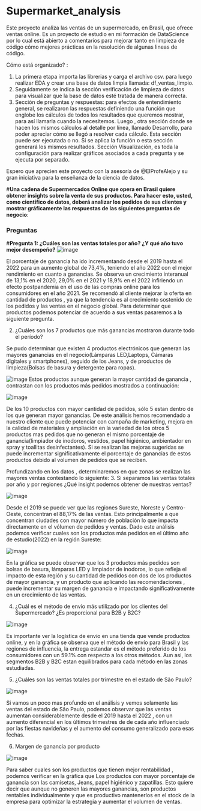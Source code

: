 # Supermarket_analysis
Este proyecto analiza las ventas de un supermercado, en Brasil, que ofrece ventas online. 
Es un proyecto de estudio en mi formación de DataScience por lo cual está abierto a comentarios para mejorar tanto en limpieza de código cómo mejores prácticas en la resolución de algunas lineas de código.

Cómo está organizado? :
1) La primera etapa importa las librerias y carga el archivo csv. para luego realizar EDA y crear una base de datos limpia llamada: df_ventas_limpio.
2) Seguidamente se indica la sección verificación de limpieza de datos para visualizar que la base de datos esté tratada de manera correcta.
3) Sección de preguntas y respuestas:
   para efectos de entendimiento general, se realizaron las respuestas definiendo una función que englobe los cálculos de todos los resultados que queremos mostrar, para así llamarla cuando la necesitemos.
   Luego , otra sección donde se hacen los mismos cálculos al detalle por línea, llamado Desarrollo, para poder apreciar cómo se llegó a resolver cada cálculo. Esta sección puede ser ejecutada o no. Si se aplica la función o esta
   sección generará los mismos resultados.
   Sección Visualización, es toda la configuración para realizar gráficos asociados a cada pregunta y se ejecuta por separado.

Espero que aprecien este proyecto con la asesoría de @ElProfeAlejo y su gran iniciativa para la enseñanza de la ciencia de datos.

#**Una cadena de Supermercados Online que opera en Brasil quiere obtener insights sobre la venta de sus productos. Para hacer esto, usted, como científico de datos, deberá analizar los pedidos de sus clientes y mostrar gráficamente las respuestas de las siguientes preguntas de negocio**:

### **Preguntas**

#**Pregunta 1: ¿Cuáles son las ventas totales por año? ¿Y qué año tuvo mejor desempeño?**
![image](https://github.com/LeopoldoGitHub/Supermarket_analysis/assets/122738840/8b61d9a5-0243-4163-83d6-70313ef4109b)

El porcentaje de ganancia ha ido incrementando desde el 2019 hasta el 2022 para un aumento global de 73,4%, teniendo el año 2022 con el mejor rendimiento en cuanto a ganancias.
Se observa un crecimiento interanual de 13,1% en el 2020, 29,0% en el 2021 y 18,9% en el 2022 infiriendo un efecto postpandemia en el uso de las compras online para los consumidores en el año 2021.
Se recomendó al cliente mejorar la oferta en cantidad de productos , ya que la tendencia es al crecimiento sostenido de los pedidos y las ventas en el negocio global.
Para determinar que productos podemos potenciar de acuerdo a sus ventas pasaremos a la siguiente pregunta.

2. ¿Cuáles son los 7 productos que más ganancias mostraron durante todo el período?

Se pudo determinar que existen 4 productos electrónicos que generan las mayores ganancias en el negocio(Lámparas LED,Laptops, Cámaras digitales y smartphones), seguido de los Jeans, y de productos de limpieza(Bolsas de basura y detergente para ropas).

![image](https://github.com/LeopoldoGitHub/Supermarket_analysis/assets/122738840/db69cb5b-8fbd-416a-9254-2f5515a908f5)
Estos productos aunque generan la mayor cantidad de ganancia , contrastan  con los productos más pedidos mostrados a continuación: 

![image](https://github.com/LeopoldoGitHub/Supermarket_analysis/assets/122738840/ce5af736-7718-43d5-b8dd-bdf347c69c97)


De los 10 productos con mayor cantidad de pedidos, sólo 5 estan dentro de los que generan mayor ganancias. 
De este análisis hemos recomendado a nuestro cliente que puede potenciar con campaña de marketing, mejora en la calidad de materiales y ampliación en la variedad de los otros 5 productos mas pedidos que no generan el mismo porcentaje de ganancia(limpiador de inodoros, vestidos, papel higiénico, ambientador en spray y toallitas desinfectantes).
Si se realizan las mejoras sugeridas se puede incrementar significativamente el porcentaje de ganancias de estos productos debido al volumen de pedidos que se reciben.

Profundizando en los datos , determinaremos en que zonas se realizan las mayores ventas contestando lo siguiente:
3. Si separamos las ventas totales por año y por regiones ¿Qué insight podemos obtener de nuestras ventas?

![image](https://github.com/LeopoldoGitHub/Supermarket_analysis/assets/122738840/27d8ac78-6ee0-4416-bf26-731b7bec5d2b)

Desde el 2019 se puede ver que las regiones Sureste, Noreste y Centro-Oeste, concentran el 88,17% de las ventas. Esto principalmente a que concentran ciudades con mayor número de población lo que impacta directamente en el vólumen de pedidos y ventas. Dado este análisis podemos verificar cuales son los productos más pedidos en el último año de estudio(2022) en la región Sureste:

![image](https://github.com/LeopoldoGitHub/Supermarket_analysis/assets/122738840/502cabec-0494-484b-b3a4-61733f43ca2d)

En la gráfica se puede observar que los 3 productos más pedidos son bolsas de basura, lámparas LED y limpiador de inodoros, lo que refleja el impacto de esta región y su cantidad de pedidos con dos de los productos de mayor ganancia, y un producto que aplicando las recomendaciones , puede incrementar su margen de ganancia e impactando significativamente en un crecimiento de las ventas.

4. ¿Cuál es el método de envío más utilizado por los clientes del Supermercado? ¿Es proporcional para B2B y B2C?

![image](https://github.com/LeopoldoGitHub/Supermarket_analysis/assets/122738840/8c39379f-c8eb-4e58-a436-e2e72aa375fa)

Es importante ver la logística de envío en una tienda que vende  productos online, y en la gráfica se observa que el método de envío para Brasil y las regiones de influencia, la entrega estandar es el método preferido de los consumidores con un 59.1% con respecto a los otros métodos. Aun asi, los segmentos B2B y B2C estan equilibrados para cada método en las zonas estudiadas.


5. ¿Cuáles son las ventas totales por trimestre en el estado de São Paulo?

![image](https://github.com/LeopoldoGitHub/Supermarket_analysis/assets/122738840/1432a594-191d-4ae0-8282-6d0c4815c8c2)

Si vamos un poco mas profundo en el análisis y vemos solamente las ventas del estado  de São Paulo, podemos observar que las ventas aumentan considerablemente desde el 2019 hasta el 2022 , con un aumento diferencial en los últimos trimestres de de cada año influenciado por las fiestas navideñas y el aumento del consumo generalizado para esas fechas.

6. Margen de ganancia por producto

![image](https://github.com/LeopoldoGitHub/Supermarket_analysis/assets/122738840/071d6288-3b1c-470b-92ee-3c02ddcdd73d)

Para saber cuales son los productos que tienen mejor rentabilidad , podemos verificar en la gráfica que Los productos con mayor porcentaje de ganancia son las camisetas, Jeans, papel higiénico y zapatillas.
Esto quiere decir que aunque no generen las mayores ganancias, son productos rentables individualmente y que es productivo mantenerlos en el stock de la empresa para optimizar la estrategia y aumentar el volumen de ventas.
